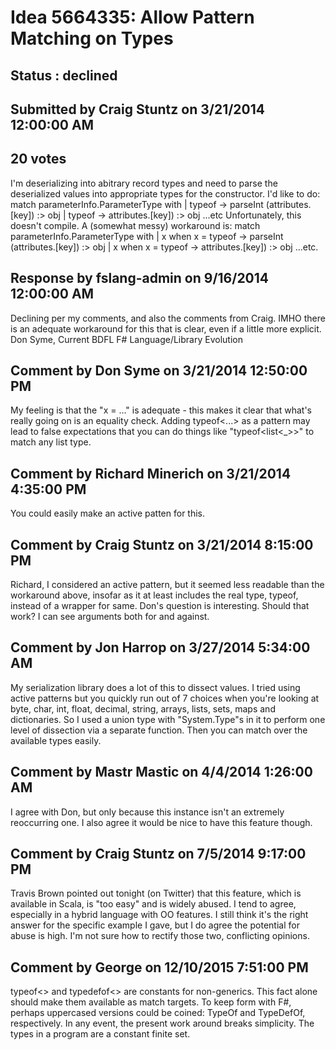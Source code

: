 # Idea 5664335: Allow Pattern Matching on Types #

## Status : declined

## Submitted by Craig Stuntz on 3/21/2014 12:00:00 AM

## 20 votes

I'm deserializing into abitrary record types and need to parse the deserialized values into appropriate types for the constructor. I'd like to do:
match parameterInfo.ParameterType with
| typeof<int> -> parseInt (attributes.[key]) :> obj
| typeof<string> -> attributes.[key]) :> obj
...etc
Unfortunately, this doesn't compile. A (somewhat messy) workaround is:
match parameterInfo.ParameterType with
| x when x = typeof<int> -> parseInt (attributes.[key]) :> obj
| x when x = typeof<string> -> attributes.[key]) :> obj
...etc.

## Response by fslang-admin on 9/16/2014 12:00:00 AM

Declining per my comments, and also the comments from Craig. IMHO there is an adequate workaround for this that is clear, even if a little more explicit.
Don Syme, Current BDFL F# Language/Library Evolution


## Comment by Don Syme on 3/21/2014 12:50:00 PM

My feeling is that the "x = ..." is adequate - this makes it clear that what's really going on is an equality check.
Adding typeof<...> as a pattern may lead to false expectations that you can do things like "typeof<list<_>>" to match any list type.

## Comment by Richard Minerich on 3/21/2014 4:35:00 PM

You could easily make an active patten for this.

## Comment by Craig Stuntz on 3/21/2014 8:15:00 PM

Richard, I considered an active pattern, but it seemed less readable than the workaround above, insofar as it at least includes the real type, typeof<int>, instead of a wrapper for same.
Don's question is interesting. Should that work? I can see arguments both for and against.

## Comment by Jon Harrop on 3/27/2014 5:34:00 AM

My serialization library does a lot of this to dissect values. I tried using active patterns but you quickly run out of 7 choices when you're looking at byte, char, int, float, decimal, string, arrays, lists, sets, maps and dictionaries. So I used a union type with "System.Type"s in it to perform one level of dissection via a separate function. Then you can match over the available types easily.

## Comment by Mastr Mastic on 4/4/2014 1:26:00 AM

I agree with Don, but only because this instance isn't an extremely reoccurring one.
I also agree it would be nice to have this feature though.

## Comment by Craig Stuntz on 7/5/2014 9:17:00 PM

Travis Brown pointed out tonight (on Twitter) that this feature, which is available in Scala, is "too easy" and is widely abused. I tend to agree, especially in a hybrid language with OO features. I still think it's the right answer for the specific example I gave, but I do agree the potential for abuse is high. I'm not sure how to rectify those two, conflicting opinions.

## Comment by George on 12/10/2015 7:51:00 PM

typeof<> and typedefof<> are constants for non-generics. This fact alone should make them available as match targets. To keep form with F#, perhaps uppercased versions could be coined: TypeOf and TypeDefOf, respectively. In any event, the present work around breaks simplicity. The types in a program are a constant finite set.
